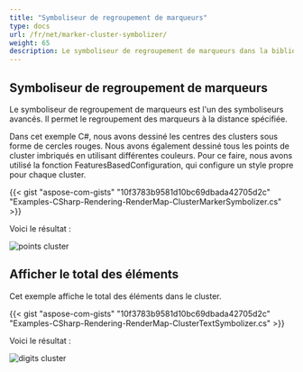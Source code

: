 ```yaml
---
title: "Symboliseur de regroupement de marqueurs"
type: docs
url: /fr/net/marker-cluster-symbolizer/
weight: 65
description: Le symboliseur de regroupement de marqueurs dans la bibliothèque ou l'API C# GIS permet le regroupement des marqueurs à la distance spécifiée.
---
```


## **Symboliseur de regroupement de marqueurs**
Le symboliseur de regroupement de marqueurs est l'un des symboliseurs avancés. Il permet le regroupement des marqueurs à la distance spécifiée.

Dans cet exemple C#, nous avons dessiné les centres des clusters sous forme de cercles rouges. Nous avons également dessiné tous les points de cluster imbriqués en utilisant différentes couleurs. Pour ce faire, nous avons utilisé la fonction FeaturesBasedConfiguration, qui configure un style propre pour chaque cluster.

{{< gist "aspose-com-gists" "10f3783b9581d10bc69dbada42705d2c" "Examples-CSharp-Rendering-RenderMap-ClusterMarkerSymbolizer.cs" >}}

Voici le résultat :

![points cluster](points-cluster.png)

## **Afficher le total des éléments**

Cet exemple affiche le total des éléments dans le cluster.

{{< gist "aspose-com-gists" "10f3783b9581d10bc69dbada42705d2c" "Examples-CSharp-Rendering-RenderMap-ClusterTextSymbolizer.cs" >}}

Voici le résultat :

![digits cluster](digits-cluster.png)
